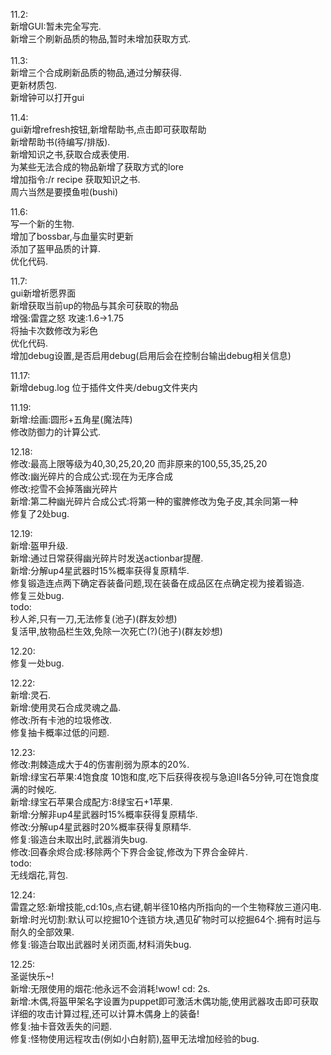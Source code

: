 11.2:\
新增GUI:暂未完全写完.\
新增三个刷新品质的物品,暂时未增加获取方式.\
\
11.3:\
新增三个合成刷新品质的物品,通过分解获得.\
更新材质包. \
新增钟可以打开gui

11.4:\
gui新增refresh按钮,新增帮助书,点击即可获取帮助\
新增帮助书(待编写/排版).\
新增知识之书,获取合成表使用.\
为某些无法合成的物品新增了获取方式的lore\
增加指令:/r recipe 获取知识之书.\
周六当然是要摸鱼啦(bushi)

11.6:\
写一个新的生物.\
增加了bossbar,与血量实时更新\
添加了盔甲品质的计算.\
优化代码.

11.7:\
gui新增祈愿界面\
新增获取当前up的物品与其余可获取的物品\
增强:雷霆之怒  攻速:1.6->1.75\
将抽卡次数修改为彩色\
优化代码.\
增加debug设置,是否启用debug(启用后会在控制台输出debug相关信息)

11.17:\
新增debug.log 位于插件文件夹/debug文件夹内

11.19:\
新增:绘画:圆形+五角星(魔法阵)\
修改防御力的计算公式.

12.18:\
修改:最高上限等级为40,30,25,20,20 而非原来的100,55,35,25,20\
修改:幽光碎片的合成公式:现在为无序合成\
修改:挖雪不会掉落幽光碎片\
新增:第二种幽光碎片合成公式:将第一种的蜜脾修改为兔子皮,其余同第一种\
修复了2处bug.

12.19:\
新增:盔甲升级.\
新增:通过日常获得幽光碎片时发送actionbar提醒.\
新增:分解up4星武器时15%概率获得复原精华.\
修复锻造连点两下确定吞装备问题,现在装备在成品区在点确定视为接着锻造.\
修复三处bug.\
todo:\
秒人斧,只有一刀,无法修复(池子)(群友妙想)\
复活甲,放物品栏生效,免除一次死亡(?)(池子)(群友妙想)

12.20:\
修复一处bug.

12.22:\
新增:灵石.\
新增:使用灵石合成灵魂之晶.\
修改:所有卡池的垃圾修改.\
修复抽卡概率过低的问题.

12.23:\
修改:荆棘造成大于4的伤害削弱为原本的20%.\
新增:绿宝石苹果:4饱食度 10饱和度,吃下后获得夜视与急迫II各5分钟,可在饱食度满的时候吃.\
新增:绿宝石苹果合成配方:8绿宝石+1苹果.\
新增:分解非up4星武器时15%概率获得复原精华.\
修改:分解up4星武器时20%概率获得复原精华.\
修复:锻造台未取出时,武器消失bug.\
修改:回春余烬合成:移除两个下界合金锭,修改为下界合金碎片.\
todo:\
无线烟花,背包.

12.24:\
雷霆之怒:新增技能,cd:10s,点右键,朝半径10格内所指向的一个生物释放三道闪电.\
新增:时光切割:默认可以挖掘10个连锁方块,遇见矿物时可以挖掘64个.拥有时运与耐久的全部效果.\
修复:锻造台取出武器时关闭页面,材料消失bug.

12.25:\
圣诞快乐~!\
新增:无限使用的烟花:他永远不会消耗!wow! cd: 2s.\
新增:木偶,将盔甲架名字设置为puppet即可激活木偶功能,使用武器攻击即可获取详细的攻击计算过程,还可以计算木偶身上的装备!\
修复:抽卡音效丢失的问题.\
修复:怪物使用远程攻击(例如小白射箭),盔甲无法增加经验的bug.

